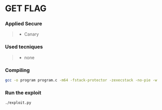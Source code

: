 # GET FLAG

### Applied Secure

> - Canary

### Used tecniques

> - none

### Compiling

```bash
gcc -o program program.c -m64 -fstack-protector -zexecstack -no-pie -w
```

### Run the exploit

```bash
./exploit.py
```
